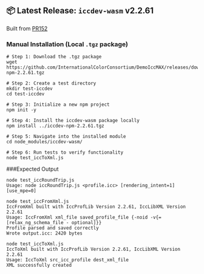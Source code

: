 ## 📦 Latest Release: `iccdev-wasm` v2.2.61

Built from [PR152](https://github.com/InternationalColorConsortium/DemoIccdev/pull/152)

### Manual Installation (Local `.tgz` package)

```
# Step 1: Download the .tgz package
wget https://github.com/InternationalColorConsortium/DemoIccMAX/releases/download/v2.2.6/iccmax-npm-2.2.61.tgz

# Step 2: Create a test directory
mkdir test-iccdev
cd test-iccdev

# Step 3: Initialize a new npm project
npm init -y

# Step 4: Install the iccdev-wasm package locally
npm install ../iccdev-npm-2.2.61.tgz

# Step 5: Navigate into the installed module
cd node_modules/iccdev-wasm/

# Step 6: Run tests to verify functionality
node test_iccToXml.js
```

###Expected Output

```
node test_iccRoundTrip.js
Usage: node iccRoundTrip.js <profile.icc> [rendering_intent=1] [use_mpe=0]

node test_iccFromXml.js
IccFromXml built with IccProfLib Version 2.2.61, IccLibXML Version 2.2.61
Usage: IccFromXml xml_file saved_profile_file {-noid -v{=[relax_ng_schema_file - optional]}}
Profile parsed and saved correctly
Wrote output.icc: 2420 bytes

node test_iccToXml.js
IccToXml built with IccProfLib Version 2.2.61, IccLibXML Version 2.2.61
Usage: IccToXml src_icc_profile dest_xml_file
XML successfully created
```
